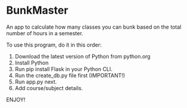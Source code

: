 # BunkMaster

An app to calculate how many classes you can bunk based on the total number of hours in a semester.

To use this program, do it in this order:

1. Download the latest version of Python from python.org
2. Install Python
3. Run pip install Flask in your Python CLI.
4. Run the create_db.py file first (IMPORTANT!)
5. Run app.py next.
6. Add course/subject details.

ENJOY!
